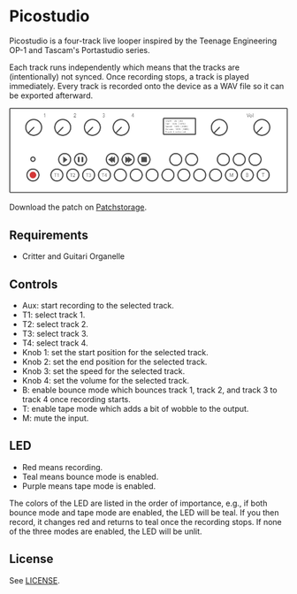 # Picostudio
Picostudio is a four-track live looper inspired by the Teenage Engineering OP-1
and Tascam's Portastudio series.

Each track runs independently which means that the tracks are (intentionally)
not synced. Once recording stops, a track is played immediately. Every track is
recorded onto the device as a WAV file so it can be exported afterward.

![Picostudio](https://raw.githubusercontent.com/majjoha/picostudio/master/picostudio.png)

Download the patch on [Patchstorage](https://patchstorage.com/picostudio/).

## Requirements
- Critter and Guitari Organelle

## Controls
- Aux: start recording to the selected track.
- T1: select track 1.
- T2: select track 2.
- T3: select track 3.
- T4: select track 4.
- Knob 1: set the start position for the selected track.
- Knob 2: set the end position for the selected track.
- Knob 3: set the speed for the selected track.
- Knob 4: set the volume for the selected track.
- B: enable bounce mode which bounces track 1, track 2, and track 3 to track 4
  once recording starts.
- T: enable tape mode which adds a bit of wobble to the output.
- M: mute the input.

## LED
- Red means recording.
- Teal means bounce mode is enabled.
- Purple means tape mode is enabled.

The colors of the LED are listed in the order of importance, e.g., if both
bounce mode and tape mode are enabled, the LED will be teal. If you then record,
it changes red and returns to teal once the recording stops. If none of the
three modes are enabled, the LED will be unlit.

## License
See [LICENSE](./LICENSE).
